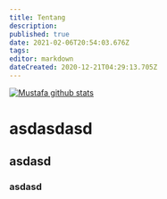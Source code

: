 ```yaml
---
title: Tentang
description: 
published: true
date: 2021-02-06T20:54:03.676Z
tags: 
editor: markdown
dateCreated: 2020-12-21T04:29:13.705Z
---
```


[![Mustafa github stats](https://github-readme-stats.vercel.app/api?username=sampah92&count_private=true&hide=stars,issues&show_icons=true&theme=chartreuse-dark)](https://github.com/sampah92)

# asdasdasd
## asdasd
### asdasd